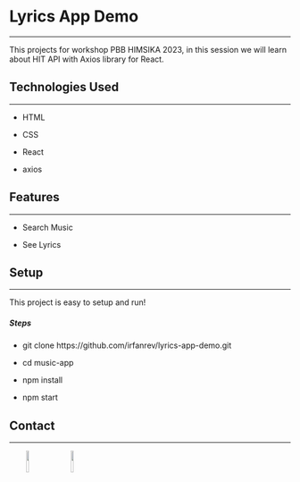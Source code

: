 <h1>Lyrics App Demo</h1>
<hr><p>This projects for workshop PBB HIMSIKA 2023, in this session we will learn about HIT API with Axios library for React.</p><h2>Technologies Used</h2>
<hr><ul>
<li>HTML</li>
</ul><ul>
<li>CSS</li>
</ul><ul>
<li>React</li>
</ul><ul>
<li>axios</li>
</ul><h2>Features</h2>
<hr><ul>
<li>Search Music</li>
</ul><ul>
<li>See Lyrics</li>
</ul><h2>Setup</h2>
<hr><p>This project is easy to setup and run!</p><h5>Steps</h5><ul>
<li>git clone https://github.com/irfanrev/lyrics-app-demo.git</li>
</ul><ul>
<li>cd music-app</li>
</ul><ul>
<li>npm install</li>
</ul><ul>
<li>npm start</li>
</ul><h2>Contact</h2>
<hr><p><span style="margin-right: 30px;"></span><a href="https://linkedin.com/in/irfanrev"><img target="_blank" src="https://cdn.jsdelivr.net/gh/devicons/devicon/icons/linkedin/linkedin-original.svg" style="width: 10%;"></a><span style="margin-right: 30px;"></span><a href="https://github.com/irfanrev"><img target="_blank" src="https://cdn.jsdelivr.net/gh/devicons/devicon/icons/github/github-original.svg" style="width: 10%;"></a></p>
